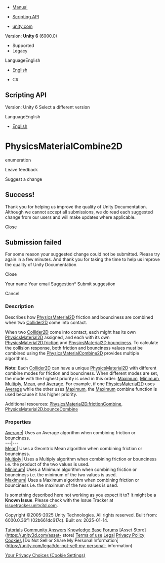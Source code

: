 [ ]()

  * [Manual](../Manual/index.html)
  * [Scripting API](../ScriptReference/index.html)

  * [unity.com](https://unity.com/)

Version: **Unity 6** (6000.0)

  * Supported
  * Legacy

LanguageEnglish

  * [English]()

  * C#

[ ](https://docs.unity3d.com)

## Scripting API

Version: Unity 6 Select a different version

LanguageEnglish

  * [English]()

# PhysicsMaterialCombine2D

enumeration

Leave feedback

Suggest a change

## Success!

Thank you for helping us improve the quality of Unity Documentation. Although
we cannot accept all submissions, we do read each suggested change from our
users and will make updates where applicable.

Close

## Submission failed

For some reason your suggested change could not be submitted. Please <a>try
again</a> in a few minutes. And thank you for taking the time to help us
improve the quality of Unity Documentation.

Close

Your name Your email Suggestion* Submit suggestion

Cancel

[ ]()

### Description

Describes how [PhysicsMaterial2D](PhysicsMaterial2D.html) friction and
bounciness are combined when two [Collider2D](Collider2D.html) come into
contact.

When two [Collider2D](Collider2D.html) come into contact, each might has its
own [PhysicsMaterial2D](PhysicsMaterial2D.html) assigned, and each with its
own [PhysicsMaterial2D.friction](PhysicsMaterial2D-friction.html) and
[PhysicsMaterial2D.bounciness](PhysicsMaterial2D-bounciness.html). To
calculate the collision response, both friction and bounciness values must be
combined using the [PhysicsMaterialCombine2D](PhysicsMaterialCombine2D.html)
provides multiple algorithms.  
  
**Note:** Each [Collider2D](Collider2D.html) can have a unique
[PhysicsMaterial2D](PhysicsMaterial2D.html) with different combine modes for
friction and bounciness. When different modes are set, the mode with the
highest priority is used in this order:
[Maximum](PhysicsMaterialCombine2D.Maximum.html),
[Minimum](PhysicsMaterialCombine2D.Minimum.html),
[Multiply](PhysicsMaterialCombine2D.Multiply.html),
[Mean](PhysicsMaterialCombine2D.Mean.html), and
[Average](PhysicsMaterialCombine2D.Average.html). For example, if one
[PhysicsMaterial2D](PhysicsMaterial2D.html) uses
[Average](PhysicsMaterialCombine2D.Average.html) while the other uses
[Maximum](PhysicsMaterialCombine2D.Maximum.html), the
[Maximum](PhysicsMaterialCombine2D.Maximum.html) combine function is used
because it has higher priority.  
  
Additional resources:
[PhysicsMaterial2D.frictionCombine](PhysicsMaterial2D-frictionCombine.html),
[PhysicsMaterial2D.bounceCombine](PhysicsMaterial2D-bounceCombine.html)

### Properties

[Average](PhysicsMaterialCombine2D.Average.html)| Uses an Average algorithm
when combining friction or bounciness.  
---|---  
[Mean](PhysicsMaterialCombine2D.Mean.html)| Uses a Geomtric Mean algorithm
when combining friction or bounciness.  
[Multiply](PhysicsMaterialCombine2D.Multiply.html)| Uses a Multiply algorithm
when combining friction or bounciness i.e. the product of the two values is
used.  
[Minimum](PhysicsMaterialCombine2D.Minimum.html)| Uses a Minimum algorithm
when combining friction or bounciness i.e. the minimum of the two values is
used.  
[Maximum](PhysicsMaterialCombine2D.Maximum.html)| Uses a Maximum algorithm
when combining friction or bounciness i.e. the maximum of the two values is
used.  
  
Is something described here not working as you expect it to? It might be a
**Known Issue**. Please check with the Issue Tracker at
[issuetracker.unity3d.com](https://issuetracker.unity3d.com).

Copyright ©2005-2025 Unity Technologies. All rights reserved. Built from:
6000.0.36f1 (02b661dc617c). Built on: 2025-01-14.

[Tutorials](https://unity3d.com/learn) [Community
Answers](https://answers.unity3d.com) [Knowledge
Base](https://support.unity3d.com/hc/en-us)
[Forums](https://forum.unity3d.com) [Asset Store](https://unity3d.com/asset-
store) [Terms of use](https://docs.unity3d.com/Manual/TermsOfUse.html)
[Legal](https://unity.com/legal) [Privacy
Policy](https://unity.com/legal/privacy-policy)
[Cookies](https://unity.com/legal/cookie-policy) [Do Not Sell or Share My
Personal Information](https://unity.com/legal/do-not-sell-my-personal-
information)

[Your Privacy Choices (Cookie Settings)](javascript:void\(0\);)

